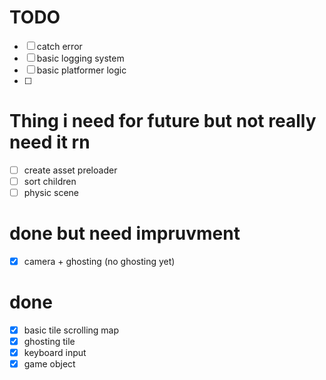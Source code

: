 # TODO
- [ ] catch error
- [ ] basic logging system
- [ ] basic platformer logic
- [ ]

# Thing i need for future but not really need it rn
- [ ] create asset preloader
- [ ] sort children
- [ ] physic scene

# done but need impruvment
- [x] camera + ghosting (no ghosting yet)

# done
- [x] basic tile scrolling map
- [x] ghosting tile
- [x] keyboard input
- [x] game object